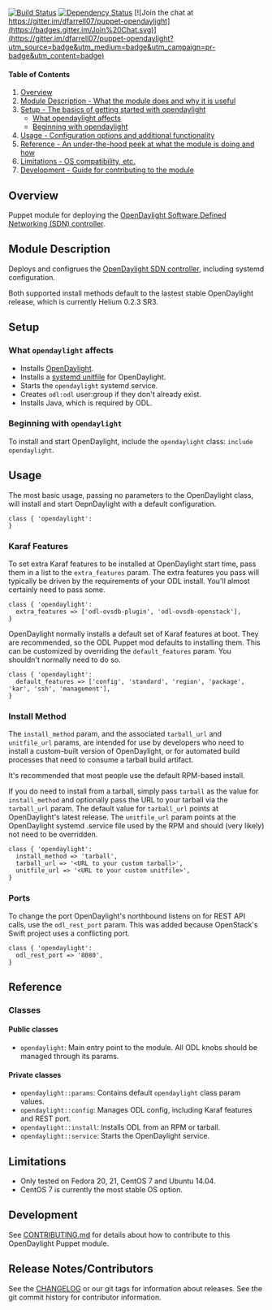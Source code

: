 [![Build Status](https://travis-ci.org/dfarrell07/puppet-opendaylight.svg)](https://travis-ci.org/dfarrell07/puppet-opendaylight) [![Dependency Status](https://gemnasium.com/dfarrell07/puppet-opendaylight.svg)](https://gemnasium.com/dfarrell07/puppet-opendaylight) [![Join the chat at https://gitter.im/dfarrell07/puppet-opendaylight](https://badges.gitter.im/Join%20Chat.svg)](https://gitter.im/dfarrell07/puppet-opendaylight?utm_source=badge&utm_medium=badge&utm_campaign=pr-badge&utm_content=badge)
#### Table of Contents 
1. [Overview](#overview)
2. [Module Description - What the module does and why it is useful](#module-description)
3. [Setup - The basics of getting started with opendaylight](#setup)
    * [What opendaylight affects](#what-opendaylight-affects)
    * [Beginning with opendaylight](#beginning-with-opendaylight)
4. [Usage - Configuration options and additional functionality](#usage)
5. [Reference - An under-the-hood peek at what the module is doing and how](#reference)
5. [Limitations - OS compatibility, etc.](#limitations)
6. [Development - Guide for contributing to the module](#development)

## Overview

Puppet module for deploying the [OpenDaylight Software Defined Networking (SDN) controller](http://www.opendaylight.org/).

## Module Description

Deploys and configrues the [OpenDaylight SDN controller](http://www.opendaylight.org/), including systemd configuration.

Both supported install methods default to the lastest stable OpenDaylight release, which is currently Helium 0.2.3 SR3.

## Setup

### What `opendaylight` affects

* Installs [OpenDaylight](http://www.opendaylight.org/).
* Installs a [systemd unitfile](https://github.com/dfarrell07/opendaylight-systemd/) for OpenDaylight.
* Starts the `opendaylight` systemd service.
* Creates `odl:odl` user:group if they don't already exist.
* Installs Java, which is required by ODL.

### Beginning with `opendaylight`

To install and start OpenDaylight, include the `opendaylight` class: `include opendaylight`.

## Usage

The most basic usage, passing no parameters to the OpenDaylight class, will install and start OepnDaylight with a default configuration.

```
class { 'opendaylight':
}
```

### Karaf Features

To set extra Karaf features to be installed at OpenDaylight start time, pass them in a list to the `extra_features` param. The extra features you pass will typically be driven by the requirements of your ODL install. You'll almost certainly need to pass some.

```
class { 'opendaylight':
  extra_features => ['odl-ovsdb-plugin', 'odl-ovsdb-openstack'],
}
```

OpenDaylight normally installs a default set of Karaf features at boot. They are recommended, so the ODL Puppet mod defaults to installing them. This can be customized by overriding the `default_features` param. You shouldn't normally need to do so.

```
class { 'opendaylight':
  default_features => ['config', 'standard', 'region', 'package', 'kar', 'ssh', 'management'],
}
```

### Install Method

The `install_method` param, and the associated `tarball_url` and `unitfile_url` params, are intended for use by developers who need to install a custom-built version of OpenDaylight, or for automated build processes that need to consume a tarball build artifact.

It's recommended that most people use the default RPM-based install.

If you do need to install from a tarball, simply pass `tarball` as the value for `install_method` and optionally pass the URL to your tarball via the `tarball_url` param. The default value for `tarball_url` points at OpenDaylight's latest release. The `unitfile_url` param points at the OpenDaylight systemd .service file used by the RPM and should (very likely) not need to be overridden.

```
class { 'opendaylight':
  install_method => 'tarball',
  tarball_url => '<URL to your custom tarball>',
  unitfile_url => '<URL to your custom unitfile>',
}
```

### Ports

To change the port OpenDaylight's northbound listens on for REST API calls, use the `odl_rest_port` param. This was added because OpenStack's Swift project uses a conflicting port.


```
class { 'opendaylight':
  odl_rest_port => '8080',
}
```

## Reference

### Classes

#### Public classes

* `opendaylight`: Main entry point to the module. All ODL knobs should be managed through its params.

#### Private classes

* `opendaylight::params`: Contains default `opendaylight` class param values.
* `opendaylight::config`: Manages ODL config, including Karaf features and REST port.
* `opendaylight::install`: Installs ODL from an RPM or tarball.
* `opendaylight::service`: Starts the OpenDaylight service.

## Limitations

* Only tested on Fedora 20, 21, CentOS 7 and Ubuntu 14.04.
* CentOS 7 is currently the most stable OS option.

## Development

See [CONTRIBUTING.md](https://github.com/dfarrell07/puppet-opendaylight/blob/master/CONTRIBUTING.md) for details about how to contribute to this OpenDaylight Puppet module.

## Release Notes/Contributors

See the [CHANGELOG](https://github.com/dfarrell07/puppet-opendaylight/blob/master/CHANGELOG) or our git tags for information about releases. See the git commit history for contributor information.
